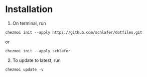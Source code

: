 # Installation
1. On terminal, run
```
chezmoi init --apply https://github.com/schlafer/dotfiles.git
```
or
```
chezmoi init --apply schlafer
```
2. To update to latest, run
```
chezmoi update -v
```
